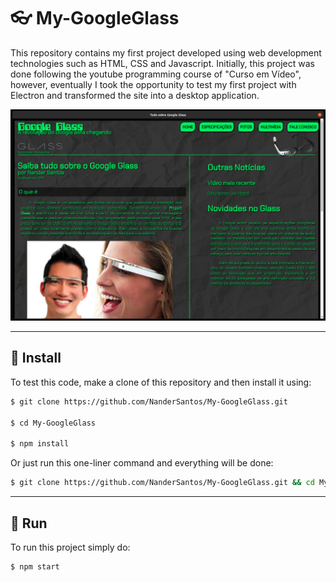 #	👓	My-GoogleGlass
This repository contains my first project developed using web development technologies such as HTML, CSS and Javascript. Initially, this project was done following the youtube programming course of "Curso em Vídeo", however, eventually I took the opportunity to test my first project with Electron and transformed the site into a desktop application.

<p align="center">
  <img src="github-image.jpeg" width="1000" title="hover text">
</p>

---

##	📩	Install

To test this code, make a clone of this repository and then install it using:

```bash
$ git clone https://github.com/NanderSantos/My-GoogleGlass.git

$ cd My-GoogleGlass

$ npm install
```

Or just run this one-liner command and everything will be done:

```bash
$ git clone https://github.com/NanderSantos/My-GoogleGlass.git && cd My-GoogleGlass && npm install
```

---

##	🏃	Run

To run this project simply do:

```bash
$ npm start
```



